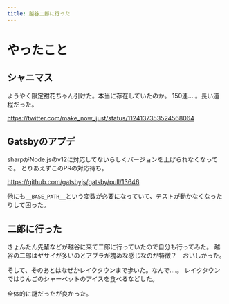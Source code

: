 ```yaml
---
title: 越谷二郎に行った
---
```


# やったこと

## シャニマス

ようやく限定甜花ちゃん引けた。本当に存在していたのか。
150連‥‥。長い道程だった。

https://twitter.com/make_now_just/status/1124137353524568064

## Gatsbyのアプデ

sharpがNode.jsのv12に対応してないらしくバージョンを上げられなくなってる。
とりあえずこのPRの対応待ち。

https://github.com/gatsbyjs/gatsby/pull/13646

他にも`__BASE_PATH__`という変数が必要になっていて、テストが動かなくなったりして困った。

## 二郎に行った

きょんたん先輩などが越谷に来て二郎に行っていたので自分も行ってみた。
越谷の二郎はヤサイが多いのとアブラが塊めな感じなのが特徴？　おいしかった。

そして、そのあとはなぜかレイクタウンまで歩いた。なんで‥‥。
レイクタウンではりんごのシャーベットのアイスを食べるなどした。

全体的に謎だったが良かった。
